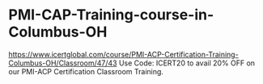 # PMI-CAP-Training-course-in-Columbus-OH
https://www.icertglobal.com/course/PMI-ACP-Certification-Training-Columbus-OH/Classroom/47/43   Use Code: ICERT20 to avail 20% OFF on our PMI-ACP Certification Classroom Training.

